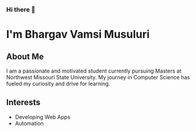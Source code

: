 ### Hi there 👋

# I'm Bhargav Vamsi Musuluri

## About Me

I am a passionate and motivated student currently pursuing Masters at Northwest Missouri State University. My journey in Computer Science has fueled my curiosity and drive for learning.

## Interests

- Developing Web Apps
- Automation
